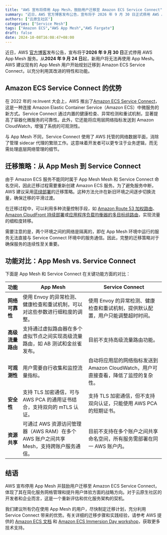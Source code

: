 ```yaml
---
title: "AWS 宣布将停用 App Mesh，鼓励用户迁移至 Amazon ECS Service Connect"
summary: "近日，AWS 官方博客发布公告，宣布将于 2026 年 9 月 30 日正式停用 AWS App Mesh 服务。从 2024 年 9 月 24 日起，新用户将无法再使用 App Mesh。这一消息引起了云原生社区的广泛关注。AWS 建议现有的 App Mesh 用户开始规划迁移到 Amazon ECS Service Connect，以充分利用其改进的特性和功能。"
authors: ["云原生社区"]
categories: ["Service Mesh"]
tags: ["Amazon ECS","AWS App Mesh","AWS Fargate"]
draft: false
date: 2024-10-08T16:08:47+08:00
---
```


近日，AWS [官方博客](https://aws.amazon.com/blogs/containers/migrating-from-aws-app-mesh-to-amazon-ecs-service-connect/)发布公告，宣布将于**2026 年 9 月 30 日**正式停用 AWS App Mesh 服务。从**2024 年 9 月 24 日**起，新用户将无法再使用 App Mesh。AWS 建议现有的 App Mesh 用户开始规划迁移到 Amazon ECS Service Connect，以充分利用其改进的特性和功能。

## Amazon ECS Service Connect 的优势

在 2022 年的 re:Invent 大会上，AWS 推出了[Amazon ECS Service Connect](https://docs.aws.amazon.com/AmazonECS/latest/developerguide/service-connect.html)，这是一种连接 Amazon Elastic Container Service（Amazon ECS）中微服务的新方式。Service Connect 通过内置的健康检查、异常检测和重试机制，显著提高了容器化微服务的可靠性。此外，它还能将应用层网络指标发送到 Amazon CloudWatch，增强了系统的可观测性。

与 App Mesh 不同，Service Connect 使用了 AWS 托管的网络数据平面，消除了管理 sidecar 代理的繁琐工作。这意味着开发者可以更专注于业务逻辑，而无需处理底层网络管理的细节。

## 迁移策略：从 App Mesh 到 Service Connect

由于 Amazon ECS 服务不能同时属于 App Mesh Mesh 和 Service Connect 命名空间，因此迁移过程需要重新创建 Amazon ECS 服务。为了避免服务中断，AWS 建议采用[蓝绿部署](https://docs.aws.amazon.com/whitepapers/latest/overview-deployment-options/bluegreen-deployments.html)的迁移策略。这种方法允许在新旧环境之间逐步切换流量，确保迁移的平滑过渡。

在迁移过程中，可以利用多种流量控制手段，如 [Amazon Route 53 加权路由](https://docs.aws.amazon.com/Route53/latest/DeveloperGuide/routing-policy-weighted.html)、[Amazon CloudFront 持续部署](https://aws.amazon.com/blogs/networking-and-content-delivery/achieving-zero-downtime-deployments-with-amazon-cloudfront-using-blue-green-continuous-deployments/)或[应用程序负载均衡器的多目标组路由](https://docs.aws.amazon.com/elasticloadbalancing/latest/application/load-balancer-listeners.html#rule-action-types)，实现流量的细粒度转移。

需要注意的是，两个环境之间的网络是隔离的，即在 App Mesh 环境中运行的服务无法直接与 Service Connect 环境中的服务通信。因此，完整的迁移策略对于确保服务的连续性至关重要。

## 功能对比：App Mesh vs. Service Connect

下面是 App Mesh 和 Service Connect 在关键功能方面的对比：

| **功能**         | **App Mesh**                                                 | **Service Connect**                                          |
| ---------------- | ------------------------------------------------------------ | ------------------------------------------------------------ |
| **网络可靠性**   | 使用 Envoy 的异常检测、健康检查和重试机制，可以对这些参数进行细粒度的调整。 | 使用 Envoy 的异常检测、健康检查和重试机制，提供默认配置，用户只能调整超时时间。 |
| **高级流量路由** | 支持通过虚拟路由器在多个虚拟节点之间实现高级流量路由，如 AB 测试和金丝雀发布。 | 目前不支持高级流量路由功能。                                 |
| **可观测性**     | 用户需要自行收集和监控流量指标。                             | 自动将应用层的网络指标发送到 Amazon CloudWatch，用户可直接查看，降低了监控的复杂性。 |
| **安全性**       | 支持 TLS 加密通信，可与 AWS PCA 的通用证书结合，支持双向的 mTLS 认证。 | 支持 TLS 加密通信，但不支持双向认证，只能使用 AWS PCA 的短期证书。 |
| **资源共享**     | 可通过 AWS 资源访问管理器（AWS RAM）在多个 AWS 账户之间共享 Mesh，支持跨账户服务通信。 | 目前不支持在多个账户之间共享命名空间，所有服务需部署在同一 AWS 账户内。 |

## 结语

AWS 宣布停用 App Mesh 并鼓励用户迁移至 Amazon ECS Service Connect，体现了其在简化服务网格管理和提升用户体验方面的战略方向。对于云原生社区的开发者和企业而言，这是一个重新评估和优化服务架构的契机。

我们建议所有仍在使用 App Mesh 的用户，尽快制定迁移计划，充分利用 Service Connect 带来的优势。有关详细的迁移步骤和实践经验，请参考 AWS 提供的 [Amazon ECS 文档](https://docs.aws.amazon.com/AmazonECS/latest/developerguide/Welcome.html) 和 [Amazon ECS Immersion Day workshop](https://catalog.workshops.aws/ecs-immersion-day/en-US/60-networking/ecs-service-connect)，获取更多技术支持。
